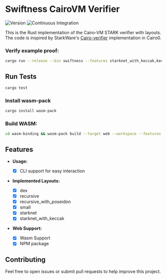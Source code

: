 # Swiftness CairoVM Verifier

![Version](https://img.shields.io/badge/v0.0.3-green?style=flat-square&logo=git&logoColor=white&label=version)
![Continuous Integration](https://img.shields.io/github/actions/workflow/status/iosis-tech/swiftness/ci.yml?style=flat-square&logo=githubactions&logoColor=white&label=Continuous%20Integration)

This is the Rust implementation of the Cairo-VM STARK verifier with layouts. The code is inspired by StarkWare's [Cairo-verifier](https://github.com/starkware-libs/cairo-lang) implementation in Cairo0.

### Verify example proof:

```sh
cargo run --release --bin swiftness --features starknet_with_keccak,keccak --no-default-features -- --proof examples/proofs/starknet_with_keccak/cairo0_example_proof.json 
```

## Run Tests

```sh
cargo test
```

### Install wasm-pack
```sh
cargo install wasm-pack
```

### Build WASM:

```sh
cd wasm-binding && wasm-pack build --target web --workspace --features starknet_with_keccak,blake2s --no-default-features
```

## Features

- **Usage:**

  - [x] CLI support for easy interaction

- **Implemented Layouts:**

  - [x] dex
  - [x] recursive
  - [x] recursive_with_poseidon
  - [x] small
  - [x] starknet
  - [x] starknet_with_keccak

- **Web Support:**
  - [x] Wasm Support
  - [x] NPM package

## Contributing

Feel free to open issues or submit pull requests to help improve this project.

